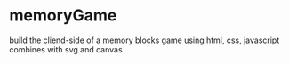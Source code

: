 # memoryGame
build the cliend-side of a memory blocks game using html, css, javascript combines with svg and canvas 
